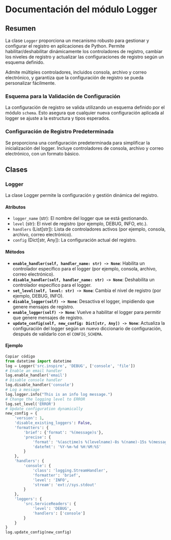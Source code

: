 # Documentación del módulo Logger

## Resumen

La clase `Logger` proporciona un mecanismo robusto para gestionar y configurar el registro en aplicaciones de Python. Permite habilitar/deshabilitar dinámicamente los controladores de registro, cambiar los niveles de registro y actualizar las configuraciones de registro según un esquema definido.

Admite múltiples controladores, incluidos consola, archivo y correo electrónico, y garantiza que la configuración de registro se pueda personalizar fácilmente.

### Esquema para la Validación de Configuración

La configuración de registro se valida utilizando un esquema definido por el módulo `schema`. Esto asegura que cualquier nueva configuración aplicada al logger se ajuste a la estructura y tipos esperados.

### Configuración de Registro Predeterminada

Se proporciona una configuración predeterminada para simplificar la inicialización del logger. Incluye controladores de consola, archivo y correo electrónico, con un formato básico.

## Clases

### Logger

La clase Logger permite la configuración y gestión dinámica del registro.

#### Atributos
  - `logger_name` (str): El nombre del logger que se está gestionando.
  - `level` (str): El nivel de registro (por ejemplo, DEBUG, INFO, etc.).
  - `handlers` (List[str]): Lista de controladores activos (por ejemplo, consola, archivo, correo electrónico).
  - `config` (Dict[str, Any]): La configuración actual del registro.

#### Métodos
  - **`enable_handler(self, handler_name: str) -> None`**: Habilita un controlador específico para el logger (por ejemplo, consola, archivo, correo electrónico).
  - **`disable_handler(self, handler_name: str) -> None`**: Deshabilita un controlador específico para el logger.
  - **`set_level(self, level: str) -> None`**: Cambia el nivel de registro (por ejemplo, DEBUG, INFO).
  - **`disable_logger(self) -> None`**: Desactiva el logger, impidiendo que genere mensajes de registro.
  - **`enable_logger(self) -> None`**: Vuelve a habilitar el logger para permitir que genere mensajes de registro.
  - **`update_config(self, new_config: Dict[str, Any]) -> None`**: Actualiza la configuración del logger según un nuevo diccionario de configuración, después de validarlo con el `CONFIG_SCHEMA`.

#### Ejemplo
```python
Copiar código
from datetime import datetime
log = Logger('src.inspire', 'DEBUG', ['console', 'file'])
# Enable an email handler
log.enable_handler('email')
# Disable console handler
log.disable_handler('console')
# Log a message
log.logger.info("This is an info log message.")
# Change the logging level to ERROR
log.set_level('ERROR')
# Update configuration dynamically
new_config = {
    'version': 1,
    'disable_existing_loggers': False,
    'formatters': {
        'brief': {'format': '%(message)s'},
        'precise': {
            'format': '%(asctime)s %(levelname)-8s %(name)-15s %(message)s',
            'datefmt': '%Y-%m-%d %H:%M:%S'
        }
    },
    'handlers': {
        'console': {
            'class': 'logging.StreamHandler',
            'formatter': 'brief',
            'level': 'INFO',
            'stream': 'ext://sys.stdout'
        }
    },
    'loggers': {
        'src.ServiceReaders': {
            'level': 'DEBUG',
            'handlers': ['console']
        }
    }
}
log.update_config(new_config)
```